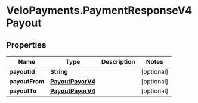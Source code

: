 # VeloPayments.PaymentResponseV4Payout

## Properties

Name | Type | Description | Notes
------------ | ------------- | ------------- | -------------
**payoutId** | **String** |  | [optional] 
**payoutFrom** | [**PayoutPayorV4**](PayoutPayorV4.md) |  | [optional] 
**payoutTo** | [**PayoutPayorV4**](PayoutPayorV4.md) |  | [optional] 


